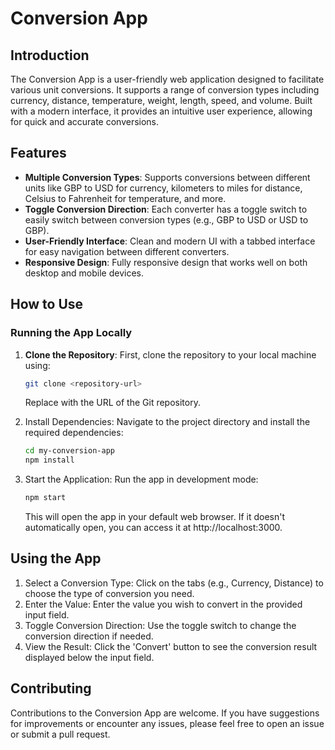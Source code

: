 # Conversion App

## Introduction
The Conversion App is a user-friendly web application designed to facilitate various unit conversions. It supports a range of conversion types including currency, distance, temperature, weight, length, speed, and volume. Built with a modern interface, it provides an intuitive user experience, allowing for quick and accurate conversions.

## Features
- **Multiple Conversion Types**: Supports conversions between different units like GBP to USD for currency, kilometers to miles for distance, Celsius to Fahrenheit for temperature, and more.
- **Toggle Conversion Direction**: Each converter has a toggle switch to easily switch between conversion types (e.g., GBP to USD or USD to GBP).
- **User-Friendly Interface**: Clean and modern UI with a tabbed interface for easy navigation between different converters.
- **Responsive Design**: Fully responsive design that works well on both desktop and mobile devices.

## How to Use
### Running the App Locally
1. **Clone the Repository**: First, clone the repository to your local machine using:
   ```bash
   git clone <repository-url>
   ```
   Replace <repository-url> with the URL of the Git repository.

2. Install Dependencies: Navigate to the project directory and install the required dependencies:

    ```bash
    cd my-conversion-app
    npm install
    ```

3. Start the Application: Run the app in development mode:

    ```bash
    npm start
    ```

    This will open the app in your default web browser. If it doesn't automatically open, you can access it at http://localhost:3000.

## Using the App

1. Select a Conversion Type: Click on the tabs (e.g., Currency, Distance) to choose the type of conversion you need.
2. Enter the Value: Enter the value you wish to convert in the provided input field.
3. Toggle Conversion Direction: Use the toggle switch to change the conversion direction if needed.
4. View the Result: Click the 'Convert' button to see the conversion result displayed below the input field.

## Contributing

Contributions to the Conversion App are welcome. If you have suggestions for improvements or encounter any issues, please feel free to open an issue or submit a pull request.